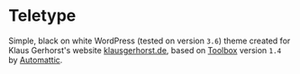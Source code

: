 # Teletype

Simple, black on white WordPress (tested on version `3.6`) theme created for Klaus Gerhorst's website [klausgerhorst.de](http://klausgerhorst.de/), based on [Toolbox](http://wordpress.org/extend/themes/toolbox) version `1.4` by [Automattic](http://automattic.com/).